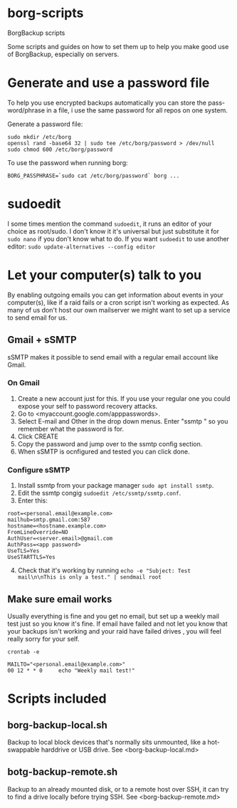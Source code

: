 # borg-scripts
BorgBackup scripts

Some scripts and guides on how to set them up to help you make good use of BorgBackup, especially on servers.

# Generate and use a password file
To help you use encrypted backups automatically you can store the pass-word/phrase in a file, i use the same password for all repos on one system.

Generate a password file:
```
sudo mkdir /etc/borg
openssl rand -base64 32 | sudo tee /etc/borg/password > /dev/null
sudo chmod 600 /etc/borg/password
```

To use the password when running borg:
```
BORG_PASSPHRASE=`sudo cat /etc/borg/password` borg ...
```

# sudoedit
I some times mention the command ```sudoedit```, it runs an editor of your choice as root/sudo. I don't know it it's universal but just substitute it for ```sudo nano``` if you don't know what to do.
If you want ```sudoedit``` to use another editor:
```sudo update-alternatives --config editor```

# Let your computer(s) talk to you
By enabling outgoing emails you can get information about events in your computer(s), like if a raid fails or a cron script isn't working as expected. As many of us don't host our own mailserver we might want to set up a service to send email for us.

## Gmail + sSMTP
sSMTP makes it possible to send email with a regular email account like Gmail.

### On Gmail
1. Create a new account just for this. If you use your regular one you could expose your self to password recovery attacks.
2. Go to <myaccount.google.com/apppasswords>.
3. Select E-mail and Other in the drop down menus. Enter "ssmtp <hostname>" so you remember what the password is for.
4. Click CREATE
5. Copy the password and jump over to the ssmtp config section.
6. When sSMTP is ocnfigured and tested you can click done.

### Configure sSMTP
1. Install ssmtp from your package manager ```sudo apt install ssmtp```.
2. Edit the ssmtp congig ```sudoedit /etc/ssmtp/ssmtp.conf```.
3. Enter this:
```
root=<personal.email@example.com>
mailhub=smtp.gmail.com:587
hostname=<hostname.example.com>
FromLineOverride=NO
AuthUser=<server.email>@gmail.com
AuthPass=<app password>
UseTLS=Yes
UseSTARTTLS=Yes
```
4. Check that it's working by running ```echo -e "Subject: Test mail\n\nThis is only a test." | sendmail root```

## Make sure email works
Usually everything is fine and you get no email, but set up a weekly mail test just so you know it's fine. If email have failed and not let you know that your backups isn't working and your raid have failed drives , you will feel really sorry for your self.

```crontab -e```
```
MAILTO="<personal.email@example.com>"
00 12 * * 0     echo "Weekly mail test!"
```

# Scripts included

## borg-backup-local.sh
Backup to local block devices that's normally sits unmounted, like a hot-swappable harddrive or USB drive.
See <borg-backup-local.md>

## botg-backup-remote.sh
Backup to an already mounted disk, or to a remote host over SSH, it can try to find a drive locally before trying SSH.
See <borg-backup-remote.md>
